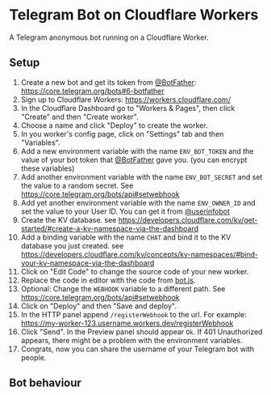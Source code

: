 # Telegram Bot on Cloudflare Workers

A Telegram anonymous bot running on a Cloudflare Worker.

## Setup

1. Create a new bot and get its token from [@BotFather](https://t.me/botfather): https://core.telegram.org/bots#6-botfather
2. Sign up to Cloudflare Workers: https://workers.cloudflare.com/
3. In the Cloudflare Dashboard go to "Workers & Pages", then click "Create" and then "Create worker".
4. Choose a name and click "Deploy" to create the worker.
5. In you worker's config page, click on "Settings" tab and then "Variables".
6. Add a new environment variable with the name `ENV_BOT_TOKEN` and the value of your bot token that [@BotFather](https://t.me/botfather) gave you. (you can encrypt these variables)
7. Add another environment variable with the name `ENV_BOT_SECRET` and set the value to a random secret. See https://core.telegram.org/bots/api#setwebhook
8. Add yet another environment variable with the name `ENV_OWNER_ID` and set the value to your User ID. You can get it from [@userinfobot](https://t.me/userinfobot)
9. Create the KV database. see https://developers.cloudflare.com/kv/get-started/#create-a-kv-namespace-via-the-dashboard
10. Add a binding variable with the name `CHAT` and bind it to the KV database you just created. see https://developers.cloudflare.com/kv/concepts/kv-namespaces/#bind-your-kv-namespace-via-the-dashboard
11. Click on "Edit Code" to change the source code of your new worker.
12. Replace the code in editor with the code from [bot.js](bot.js).
13. Optional: Change the `WEBHOOK` variable to a different path. See https://core.telegram.org/bots/api#setwebhook
14. Click on "Deploy" and then "Save and deploy".
15. In the HTTP panel append `/registerWebhook` to the url. For example: https://my-worker-123.username.workers.dev/registerWebhook
16. Click "Send". In the Preview panel should appear `Ok`. If 401 Unauthorized appears, there might be a problem with the environment variables.
17. Congrats, now you can share the username of your Telegram bot with people.

## Bot behaviour
